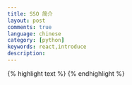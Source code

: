 ```yaml
---
title: SSO 简介
layout: post
comments: true
language: chinese
category: [python]
keywords: react,introduce
description:
---
```



<!-- more -->


{% highlight text %}
{% endhighlight %}

